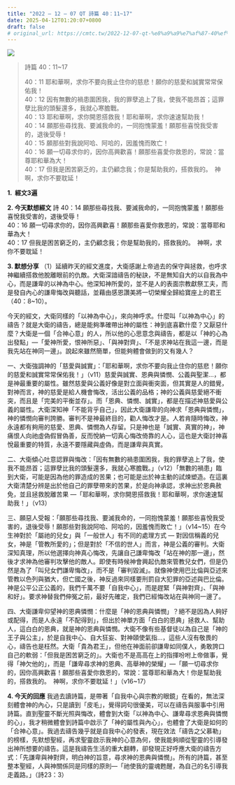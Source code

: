 ```yaml
---
title: "2022 – 12 – 07 QT 詩篇 40：11~17"
date: 2025-04-12T01:20:07+0800
draft: false
# original_url: https://cmtc.tw/2022-12-07-qt-%e8%a9%a9%e7%af%87-40%ef%bc%9a1117
---
```


![](/images/qt.jpg)
> 詩篇 40：11\~17
>
> 40：11 耶和華啊，求你不要向我止住你的慈悲！願你的慈愛和誠實常常保佑我！  
> 40：12 因有無數的禍患圍困我，我的罪孽追上了我，使我不能昂首；這罪孽比我的頭髮還多，我就心寒膽戰。  
> 40：13 耶和華啊，求你開恩搭救我！耶和華啊，求你速速幫助我！  
> 40：14 願那些尋找我、要滅我命的，一同抱愧蒙羞！願那些喜悅我受害的，退後受辱！  
> 40：15 願那些對我說阿哈、阿哈的，因羞愧而敗亡！  
> 40：16 願一切尋求你的，因你高興歡喜！願那些喜愛你救恩的，常說：當尊耶和華為大！  
> 40：17 但我是困苦窮乏的，主仍顧念我；你是幫助我的，搭救我的。　神啊，求你不要耽延！

**1.  經文3遍**

**2. 今天默想經文**
詩 40：14 願那些尋找我、要滅我命的，一同抱愧蒙羞！願那些喜悅我受害的，退後受辱！  
40：16 願一切尋求你的，因你高興歡喜！願那些喜愛你救恩的，常說：當尊耶和華為大！  
40：17 但我是困苦窮乏的，主仍顧念我；你是幫助我的，搭救我的。　神啊，求你不要耽延！

**3. 默想分享**
（1）延續昨天的經文進度，大衛感謝上帝過去的保守與拯救，也呼求神繼續搭救他脫離眼前的仇敵。大衛深諳禱告的秘訣，不是無知自大的以自我為中心，而是謙卑的以神為中心。他深知神所愛的，並不是人的表面宗教獻祭工夫，而是發自內心的謙卑悔改與聽話，並藉由感恩讚美將一切榮耀全歸給寶座上的君王（40：8\~10）。

今天的經文，大衛同樣的「以神為中心」，來向神呼求。什麼叫「以神為中心」的禱告？就是大衛的禱告，總是能夠準確帶出神的屬性：神到底喜歡什麼？又厭惡什麼？大衛是一個「合神心意」的人，所以他的心思意念與禱告，都是以「神的心為出發點」—「愛神所愛，恨神所惡」、「與神對齊」、「不是求神站在我這一邊，而是我先站在神同一邊」。說起來雖然簡單，但能夠體會做到的又有幾人？

一、大衛強調神的「慈愛與誠實」：「耶和華啊，求你不要向我止住你的慈悲！願你的慈愛和誠實常常保佑我！」（v11）慈愛與誠實、恩典與憐憫、公義與聖潔…，都是神最重要的屬性。雖然慈愛與公義好像是對立面與衝突面，但其實是人的錯覺，對神而言，神的慈愛是給人機會悔改，活出公義的品格；神的公義與慈愛絕不衝突，而且是「完美的平衡並存」。而「恩典、憐憫、誠實」，都是在描述神慈愛與公義的屬性。大衛深知神「不能背乎自己」，因此大衛謙卑的向神求「恩典與憐憫」，神的憐憫向審判誇勝。審判不是神最終目的，勸人悔改才是。人若肯隨時悔改，神永遠都有夠用的慈愛、恩典、憐憫為人存留。只是神也是「誠實、真實的神」，神痛恨人向祂虛偽假冒偽善，反而悅納一切真心悔改倚靠的人心，這也是大衛討神喜悅最重要的特質，永遠不要隱藏與虛偽，而是謙卑與真實。

二、大衛傾心吐意認罪與悔改：「因有無數的禍患圍困我，我的罪孽追上了我，使我不能昂首；這罪孽比我的頭髮還多，我就心寒膽戰。」（v12）「無數的禍患」臨到大衛，可能是因為他的罪造成的苦果；也可能是出於神主動的試煉塑造。在這裏大衛清楚分辨是出於他自己的罪孽帶來的苦果，於是向神承認，求神出於恩典赦免，並且拯救脫離苦果 —「耶和華啊，求你開恩搭救我！耶和華啊，求你速速幫助我！」（v13）

三、願惡人受報：「願那些尋找我、要滅我命的，一同抱愧蒙羞！願那些喜悅我受害的，退後受辱！願那些對我說阿哈、阿哈的，因羞愧而敗亡！」（v14\~15）在今生神對於「屬祂的兒女」與「一般世人」有不同的處理方式 — 對因信稱義的兒女，神是「管教所愛的」；但是對於「不信的世人」而言，神是公義的審判。大衛深知真理，所以他選擇向神真心悔改，先讓自己謙卑悔改「站在神的那一邊」，然後才求神為他審判攻擊他的敵人。即使有時候神會興起仇敵來管教兒女們，但是仍然是為了「叫兒女們謙卑悔改」，而不是「審判毀滅」。就像神使用巴比倫與亞述來管教以色列與猶大，但亡國之後，神反過來同樣要刑罰自大犯罪的亞述與巴比倫。神是公平公正公義的，我們千萬不要「自我中心」，而是趕緊「與神對齊」、「與神和好」。要求神替我們伸冤之前，最好先確定，我們已經悔改站在與神同一邊了。

四、大衛謙卑仰望神的恩典憐憫：什麼是「神的恩典與憐憫」？絕不是因為人夠好或配得，而是人永遠「不配得到」，但出於神單方面「白白的恩典」拯救人、幫助人，這白白的恩典，就是神的恩典與憐憫。大衛不像有些基督徒以為自己是「神的王子與公主」，於是自我中心、自大狂妄、對神頤使氣指…，這些人沒有敬畏的心，禱告也是枉然。大衛「貴為君王」，但他在神面前卻謙卑如同僕人，勇敢誇口自己的軟弱：「但我是困苦窮乏的」。大衛也不是高高在上的指揮吩咐上帝做事，覺得「神欠他的」，而是「謙卑尋求神的恩典、高舉神的榮耀」—「願一切尋求你的，因你高興歡喜！願那些喜愛你救恩的，常說：當尊耶和華為大！你是幫助我的，搭救我的。　神啊，求你不要耽延！」（v16\~17）

**4. 今天的回應**
我過去讀詩篇，是帶著「自我中心與宗教的眼鏡」在看的，無法深刻體會神的內心，只是讀到「皮毛」，覺得詞句很優美，可以在禱告與服事中引用詩篇。直到聖靈不斷光照與悔改，體會到大衛「以神為中心、謙卑尋求恩典與憐憫的心」，我才稍微體會到詩篇中啟示了「神的屬性與內心」，也體會了大衛是如何的 「合神心意」。我過去禱告幾乎就是自我中心的發表，現在效法「禱告之父慕勒」的榜樣，先默想聖經，再求聖靈啟示我神的心意為何，使我能夠順從聖靈的引導發出神所想要的禱告。這是我禱告生活的重大翻轉，卻發現正好呼應大衛的禱告方式：「先謙卑與神對齊，明白神的旨意，尋求神的恩典與憐憫」。所有的詩篇，甚至整本聖經，人與神關係同是同樣的原則—「祂使我的靈魂甦醒，為自己的名引導我走義路。」（詩23：3）
